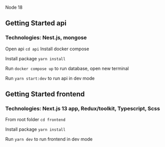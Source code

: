 Node 18

## Getting Started api

### Technologies: Nest.js, mongose


Open api `cd api`
Install docker compose

Install package `yarn install`

Run `docker compose up` to run database, open new terminal

Run `yarn start:dev` to run api in dev mode

## Getting Started frontend

### Technologies: Next.js 13 app, Redux/toolkit, Typescript, Scss


From root folder `cd frontend`

Install package `yarn install`

Run `yarn dev` to run frontend in dev mode

